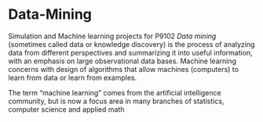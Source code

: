 # Data-Mining
Simulation and Machine learning projects for P9102
*Data mining* (sometimes called data or knowledge discovery) is the process of analyzing data from different perspectives and summarizing it into useful information, with an emphasis on large observational data bases.
Machine learning concerns with design of algorithms that allow machines (computers) to learn from data or learn from examples.

The term “machine learning” comes from the artificial intelligence community, but is now a focus area in many branches of statistics, computer science and applied math
